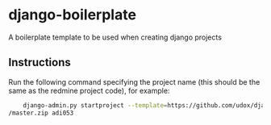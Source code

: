 django-boilerplate
==================

A boilerplate template to be used when creating django projects

Instructions
------------

Run the following command specifying the project name (this should be the same as the redmine project code), for example:
```bash
	django-admin.py startproject --template=https://github.com/udox/django-boilerplate/archive         
/master.zip adi053
```
